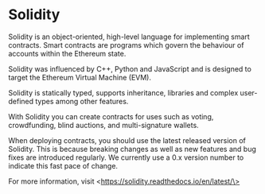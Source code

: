 Solidity
========

Solidity is an object-oriented, high-level language for implementing
smart contracts. Smart contracts are programs which govern the behaviour
of accounts within the Ethereum state.

Solidity was influenced by C++, Python and JavaScript and is designed to
target the Ethereum Virtual Machine (EVM).

Solidity is statically typed, supports inheritance, libraries and
complex user-defined types among other features.

With Solidity you can create contracts for uses such as voting,
crowdfunding, blind auctions, and multi-signature wallets.

When deploying contracts, you should use the latest released version of
Solidity. This is because breaking changes as well as new features and
bug fixes are introduced regularly. We currently use a 0.x version
number to indicate this fast pace of change.

For more information, visit
\<https://solidity.readthedocs.io/en/latest/\>
